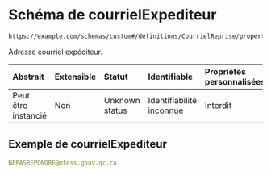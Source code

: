 # Schéma de courrielExpediteur

```txt
https://example.com/schemas/custom#/definitions/CourrielReprise/properties/courrielExpediteur
```

Adresse courriel expéditeur.

| Abstrait            | Extensible | Statut         | Identifiable             | Propriétés personnalisées | Propriétés Additionnelles | Limites d'accès | Défini dans                                                                        |
| :------------------ | :--------- | :------------- | :----------------------- | :------------------------ | :------------------------ | :-------------- | :--------------------------------------------------------------------------------- |
| Peut être instancié | Non        | Unknown status | Identifiabilité inconnue | Interdit                  | Autorisé                  | aucun           | [FRW.form.schema.json\*](../out/FRW.form.schema.json "ouvrir le schéma d'origine") |

## Exemple de courrielExpediteur

```yaml
NEPASREPONDRE@mtess.gouv.qc.ca

```
